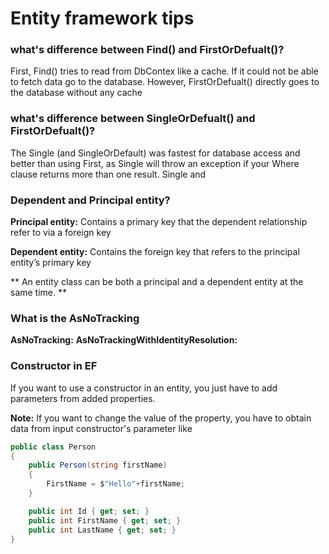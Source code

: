 # Entity framework tips

### what's difference between Find() and FirstOrDefualt()?

First, Find() tries to read from DbContex like a cache. If it could not be able to fetch data
go to the database. However, FirstOrDefualt() directly goes to the database without any cache

### what's difference between SingleOrDefualt() and FirstOrDefualt()?

The Single (and SingleOrDefault) was fastest for database access
and better than using First, as Single will throw an exception if your Where
clause returns more than one result. Single and

### Dependent and Principal entity?

**Principal entity:** Contains a primary key that the dependent relationship refer
to via a foreign key

**Dependent entity:** Contains the foreign key that refers to the principal entity’s
primary key

** An entity class can be both a principal and a dependent entity at the same time. **

### What is the AsNoTracking

**AsNoTracking:**
**AsNoTrackingWithIdentityResolution:**

### Constructor in EF  

If you want to use a constructor in an entity, you just have to add parameters from
added properties.

**Note:** If you want to change the value of the property, you have to obtain data from
input constructor's parameter like

```c#
public class Person
{
    public Person(string firstName)
    {
        FirstName = $"Hello"+firstName;
    }

    public int Id { get; set; }
    public int FirstName { get; set; }
    public int LastName { get; set; }
}
```
